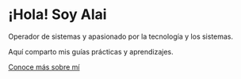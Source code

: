 # ¡Hola! Soy Alai

Operador de sistemas y apasionado por la tecnología y los sistemas.
  
Aquí comparto mis guías prácticas y aprendizajes. 

[Conoce más sobre mí](/about)
